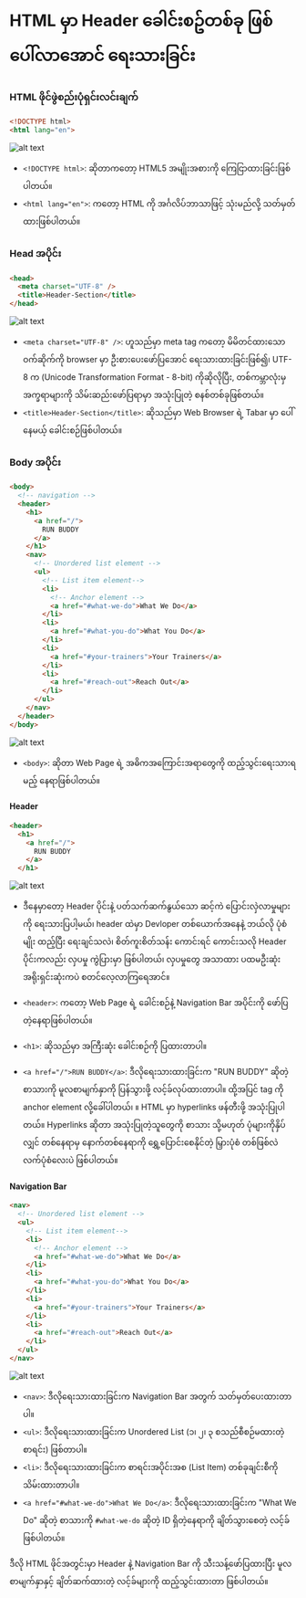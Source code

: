 #   HTML မှာ Header ခေါင်းစဥ်တစ်ခု ဖြစ်ပေါ်လာအောင် ရေးသားခြင်း


### HTML ဖိုင်ဖွဲစည်းပုံရှင်းလင်းချက်

```html
<!DOCTYPE html>
<html lang="en"> 
```
![alt text](<Screenshot from 2024-06-26 20-13-07.png>)

- `<!DOCTYPE html>`: ဆိုတာကတော့ HTML5 အမျိုးအစားကို ကြေငြာထားခြင်းဖြစ်ပါတယ်။
- `<html lang="en">`: ကတော့ HTML ကို အင်္ဂလိပ်ဘာသာဖြင့် သုံးမည်လို့ သတ်မှတ်ထားဖြစ်ပါတယ်။ 

### Head အပိုင်း

```html
<head>
  <meta charset="UTF-8" />
  <title>Header-Section</title>
</head>
```
![alt text](<Screenshot from 2024-06-26 21-39-43.png>)

- `<meta charset="UTF-8" />`: ဟူသည်မှာ meta tag ကတော့ မိမိတင်ထားသော ဝက်ဆိုက်ကို browser မှာ ဦးစားပေးဖော်ပြအောင် ရေးသားထားခြင်းဖြစ်၍၊ UTF-8 က (Unicode Transformation Format - 8-bit) ကိုဆိုလိုပြီး, တစ်ကမ္ဘာလုံးမှ အက္ခရာများကို သိမ်းဆည်းဖော်ပြရာမှာ အသုံးပြုတဲ့ စနစ်တစ်ခုဖြစ်တယ်။ 
- `<title>Header-Section</title>`: ဆိုသည်မှာ Web Browser ရဲ့ Tabar မှာ ပေါ်နေမယ့် ခေါင်းစဉ်ဖြစ်ပါတယ်။

### Body အပိုင်း

```html
<body>
  <!-- navigation -->
  <header>
    <h1>
      <a href="/">
        RUN BUDDY
      </a>
    </h1>
    <nav>
      <!-- Unordered list element -->
      <ul>
        <!-- List item element-->
        <li>
          <!-- Anchor element -->
          <a href="#what-we-do">What We Do</a>
        </li>
        <li>
          <a href="#what-you-do">What You Do</a>
        </li>
        <li>
          <a href="#your-trainers">Your Trainers</a>
        </li>
        <li>
          <a href="#reach-out">Reach Out</a>
        </li>
      </ul>
    </nav>
  </header>
</body>
```
![alt text](<Screenshot from 2024-06-26 21-31-39.png>)

- `<body>`: ဆိုတာ Web Page ရဲ့ အဓိကအကြောင်းအရာတွေကို ထည့်သွင်းရေးသားရမည့် နေရာဖြစ်ပါတယ်။

#### Header

```html
<header>
  <h1>
    <a href="/">
      RUN BUDDY
    </a>
  </h1>
```
![alt text](<Screenshot from 2024-06-26 21-40-49.png>)

- ဒီနေမှာတော့ Header ပိုင်းနဲ့ ပတ်သက်ဆက်နွယ်သော ဆင့်ကဲ ပြောင်းလှဲလာမှုများကို ရေးသားပြပါ့မယ်၊ header ထဲမှာ Devloper တစ်ယောက်အနေနဲ့ ဘယ်လို ပုံစံမျိုး ထည့်ပြီး ရေးချင်သလဲ၊ စိတ်ကူးစိတ်သန်း ကောင်းရင် ကောင်းသလို Header ပိုင်းကလည်း လှပမှု ကွဲပြားမှာ ဖြစ်ပါတယ်၊ လှပမှုတွေ အသာထား ပထမဦးဆုံး အရိုးရှင်းဆုံးကပဲ စတင်လေ့လာကြရေအာင်။

- `<header>`: ကတော့ Web Page ရဲ့ ခေါင်းစဉ်နဲ့ Navigation Bar အပိုင်းကို ဖော်ပြတဲ့နေရာဖြစ်ပါတယ်။
- `<h1>`: ဆိုသည်မှာ အကြီးဆုံး ခေါင်းစဉ်ကို ပြထားတာပါ။
- `<a href="/">RUN BUDDY</a>`: ဒီလိုရေးသားထားခြင်းက "RUN BUDDY" ဆိုတဲ့ စာသားကို မူလစာမျက်နှာကို ပြန်သွားဖို့ လင့်ခ်လုပ်ထားတာပါ။ ထို့အပြင် <a> tag ကို anchor element လို့ခေါ်ပါတယ်၊ ။ HTML မှာ hyperlinks ဖန်တီးဖို့ အသုံးပြုပါတယ်။ Hyperlinks ဆိုတာ အသုံးပြုတဲ့သူတွေကို စာသား သို့မဟုတ် ပုံများကိုနှိပ်လျှင် တစ်နေရာမှ နောက်တစ်နေရာကို ရွှေ့ပြောင်းစေနိုင်တဲ့ မြှားပုံစံ တစ်ဖြစ်လဲ လက်ပုံစံလေးပဲ ဖြစ်ပါတယ်။

#### Navigation Bar

```html
<nav>
  <!-- Unordered list element -->
  <ul>
    <!-- List item element-->
    <li>
      <!-- Anchor element -->
      <a href="#what-we-do">What We Do</a>
    </li>
    <li>
      <a href="#what-you-do">What You Do</a>
    </li>
    <li>
      <a href="#your-trainers">Your Trainers</a>
    </li>
    <li>
      <a href="#reach-out">Reach Out</a>
    </li>
  </ul>
</nav>
```
![alt text](<Screenshot from 2024-06-26 21-33-36.png>)

- `<nav>`: ဒီလိုရေးသားထားခြင်းက Navigation Bar အတွက် သတ်မှတ်ပေးထားတာပါ။
- `<ul>`: ဒီလိုရေးသားထားခြင်းက Unordered List (၁၊ ၂၊ ၃ စသည်စီစဉ်မထားတဲ့ စာရင်း) ဖြစ်တာပါ။
- `<li>`: ဒီလိုရေးသားထားခြင်းက စာရင်းအပိုင်းအစ (List Item) တစ်ခုချင်းစီကို သိမ်းထားတာပါ။
- `<a href="#what-we-do">What We Do</a>`: ဒီလိုရေးသားထားခြင်းက "What We Do" ဆိုတဲ့ စာသားကို `#what-we-do` ဆိုတဲ့ ID ရှိတဲ့နေရာကို ချိတ်သွားစေတဲ့ လင့်ခ် ဖြစ်ပါတယ်။

ဒီလို HTML ဖိုင်အတွင်းမှာ Header နဲ့ Navigation Bar ကို သီးသန့်ဖော်ပြထားပြီး မူလစာမျက်နှာနှင့် ချိတ်ဆက်ထားတဲ့ လင့်ခ်များကို ထည့်သွင်းထားတာ ဖြစ်ပါတယ်။